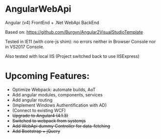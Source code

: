 # AngularWebApi
Angular (v4) FrontEnd + .Net WebApi BackEnd

Based on: https://github.com/Burgyn/Angular2VisualStudioTemplate

Tested in IE11 (with core-js shim): no errors neither in Browser Console nor in VS2017 Console. 

Also tested with local IIS (Project switched back to use IISExpress)

# Upcoming Features:

- Optimize Webpack: automate builds, AoT
- Add angular modules, components, services
- Add angular routing
- (Implement Windows Authentification with AD)
- (Connect to existing WCF)
- ~~Upgrade to Angular4 (4.1.3)~~
- ~~Switched to webpack from systemjs~~
- ~~Add WebApi dummy Controller for data-fetching~~
- ~~Add Bootstrap + jQuery~~
